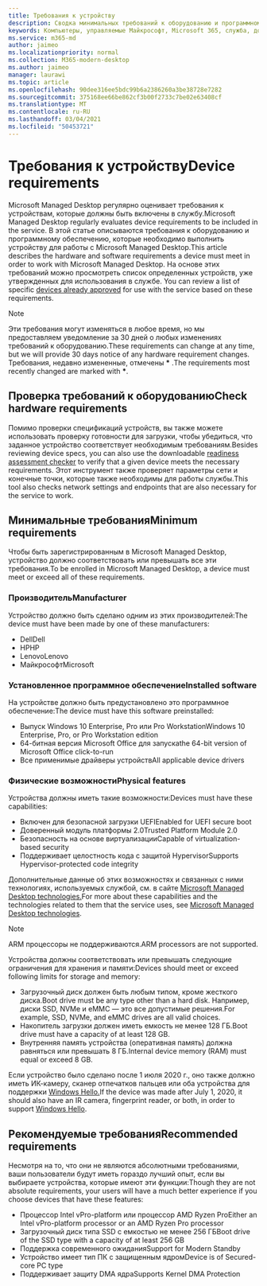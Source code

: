 ```yaml
---
title: Требования к устройству
description: Сводка минимальных требований к оборудованию и программному обеспечению для устройств для работы с microsoft Managed Desktop
keywords: Компьютеры, управляемые Майкрософт, Microsoft 365, служба, документация
ms.service: m365-md
author: jaimeo
ms.localizationpriority: normal
ms.collection: M365-modern-desktop
ms.author: jaimeo
manager: laurawi
ms.topic: article
ms.openlocfilehash: 90dee316ee5bdc99b6a2386260a3be38728e7282
ms.sourcegitcommit: 375168ee66be862cf3b00f2733c7be02e63408cf
ms.translationtype: MT
ms.contentlocale: ru-RU
ms.lasthandoff: 03/04/2021
ms.locfileid: "50453721"
---
```

# <a name="device-requirements"></a><span data-ttu-id="849b0-104">Требования к устройству</span><span class="sxs-lookup"><span data-stu-id="849b0-104">Device requirements</span></span>

<span data-ttu-id="849b0-105">Microsoft Managed Desktop регулярно оценивает требования к устройствам, которые должны быть включены в службу.</span><span class="sxs-lookup"><span data-stu-id="849b0-105">Microsoft Managed Desktop regularly evaluates device requirements to be included in the service.</span></span> <span data-ttu-id="849b0-106">В этой статье описываются требования к оборудованию и программному обеспечению, которые необходимо выполнить устройству для работы с Microsoft Managed Desktop.</span><span class="sxs-lookup"><span data-stu-id="849b0-106">This article describes the hardware and software requirements a device must meet in order to work with Microsoft Managed Desktop.</span></span> <span data-ttu-id="849b0-107">На основе этих требований можно просмотреть список определенных устройств, уже утвержденных для использования в службе. [](device-list.md)</span><span class="sxs-lookup"><span data-stu-id="849b0-107">You can review a list of specific [devices already approved](device-list.md) for use with the service based on these requirements.</span></span>

> [!NOTE]
> <span data-ttu-id="849b0-108">Эти требования могут изменяться в любое время, но мы предоставляем уведомление за 30 дней о любых изменениях требований к оборудованию.</span><span class="sxs-lookup"><span data-stu-id="849b0-108">These requirements can change at any time, but we will provide 30 days notice of any hardware requirement changes.</span></span> <span data-ttu-id="849b0-109">Требования, недавно измененные, отмечены **\*** .</span><span class="sxs-lookup"><span data-stu-id="849b0-109">The requirements most recently changed are marked with **\***.</span></span> 

## <a name="check-hardware-requirements"></a><span data-ttu-id="849b0-110">Проверка требований к оборудованию</span><span class="sxs-lookup"><span data-stu-id="849b0-110">Check hardware requirements</span></span>

<span data-ttu-id="849b0-111">Помимо проверки спецификаций устройств, вы также [](../get-ready/readiness-assessment-downloadable.md) можете использовать проверку готовности для загрузки, чтобы убедиться, что заданное устройство соответствует необходимым требованиям.</span><span class="sxs-lookup"><span data-stu-id="849b0-111">Besides reviewing device specs, you can also use the downloadable [readiness assessment checker](../get-ready/readiness-assessment-downloadable.md) to verify that a given device meets the necessary requirements.</span></span> <span data-ttu-id="849b0-112">Этот инструмент также проверяет параметры сети и конечные точки, которые также необходимы для работы службы.</span><span class="sxs-lookup"><span data-stu-id="849b0-112">This tool also checks network settings and endpoints that are also necessary for the service to work.</span></span>

## <a name="minimum-requirements"></a><span data-ttu-id="849b0-113">Минимальные требования</span><span class="sxs-lookup"><span data-stu-id="849b0-113">Minimum requirements</span></span>

<span data-ttu-id="849b0-114">Чтобы быть зарегистрированным в Microsoft Managed Desktop, устройство должно соответствовать или превышать все эти требования.</span><span class="sxs-lookup"><span data-stu-id="849b0-114">To be enrolled in Microsoft Managed Desktop, a device must meet or exceed all of these requirements.</span></span>

### <a name="manufacturer"></a><span data-ttu-id="849b0-115">Производитель</span><span class="sxs-lookup"><span data-stu-id="849b0-115">Manufacturer</span></span>

<span data-ttu-id="849b0-116">Устройство должно быть сделано одним из этих производителей:</span><span class="sxs-lookup"><span data-stu-id="849b0-116">The device must have been made by one of these manufacturers:</span></span>

- <span data-ttu-id="849b0-117">Dell</span><span class="sxs-lookup"><span data-stu-id="849b0-117">Dell</span></span>
- <span data-ttu-id="849b0-118">HP</span><span class="sxs-lookup"><span data-stu-id="849b0-118">HP</span></span>
- <span data-ttu-id="849b0-119">Lenovo</span><span class="sxs-lookup"><span data-stu-id="849b0-119">Lenovo</span></span>
- <span data-ttu-id="849b0-120">Майкрософт</span><span class="sxs-lookup"><span data-stu-id="849b0-120">Microsoft</span></span>


### <a name="installed-software"></a><span data-ttu-id="849b0-121">Установленное программное обеспечение</span><span class="sxs-lookup"><span data-stu-id="849b0-121">Installed software</span></span>

<span data-ttu-id="849b0-122">На устройстве должно быть предустановлено это программное обеспечение:</span><span class="sxs-lookup"><span data-stu-id="849b0-122">The device must have this software preinstalled:</span></span>

- <span data-ttu-id="849b0-123">Выпуск Windows 10 Enterprise, Pro или Pro Workstation</span><span class="sxs-lookup"><span data-stu-id="849b0-123">Windows 10 Enterprise, Pro, or Pro Workstation edition</span></span>
- <span data-ttu-id="849b0-124">64-битная версия Microsoft Office для запуска</span><span class="sxs-lookup"><span data-stu-id="849b0-124">the 64-bit version of Microsoft Office click-to-run</span></span> 
- <span data-ttu-id="849b0-125">Все применимые драйверы устройств</span><span class="sxs-lookup"><span data-stu-id="849b0-125">All applicable device drivers</span></span>


### <a name="physical-features"></a><span data-ttu-id="849b0-126">Физические возможности</span><span class="sxs-lookup"><span data-stu-id="849b0-126">Physical features</span></span>

<span data-ttu-id="849b0-127">Устройства должны иметь такие возможности:</span><span class="sxs-lookup"><span data-stu-id="849b0-127">Devices must have these capabilities:</span></span>

- <span data-ttu-id="849b0-128">Включен для безопасной загрузки UEFI</span><span class="sxs-lookup"><span data-stu-id="849b0-128">Enabled for UEFI secure boot</span></span> 
- <span data-ttu-id="849b0-129">Доверенный модуль платформы 2.0</span><span class="sxs-lookup"><span data-stu-id="849b0-129">Trusted Platform Module 2.0</span></span> 
- <span data-ttu-id="849b0-130">Безопасность на основе виртуализации</span><span class="sxs-lookup"><span data-stu-id="849b0-130">Capable of virtualization-based security</span></span> 
- <span data-ttu-id="849b0-131">Поддерживает целостность кода с защитой Hypervisor</span><span class="sxs-lookup"><span data-stu-id="849b0-131">Supports Hypervisor-protected code integrity</span></span> 

<span data-ttu-id="849b0-132">Дополнительные данные об этих возможностях и связанных с ними технологиях, используемых службой, см. в сайте [Microsoft Managed Desktop technologies.](../intro/technologies.md)</span><span class="sxs-lookup"><span data-stu-id="849b0-132">For more about these capabilities and the technologies related to them that the service uses, see [Microsoft Managed Desktop technologies](../intro/technologies.md).</span></span>

> [!NOTE]
> <span data-ttu-id="849b0-133">ARM процессоры не поддерживаются.</span><span class="sxs-lookup"><span data-stu-id="849b0-133">ARM processors are not supported.</span></span>

<span data-ttu-id="849b0-134">Устройства должны соответствовать или превышать следующие ограничения для хранения и памяти:</span><span class="sxs-lookup"><span data-stu-id="849b0-134">Devices should meet or exceed following limits for storage and memory:</span></span>

- <span data-ttu-id="849b0-135">Загрузочный диск должен быть любым типом, кроме жесткого диска.</span><span class="sxs-lookup"><span data-stu-id="849b0-135">Boot drive must be any type other than a hard disk.</span></span> <span data-ttu-id="849b0-136">Например, диски SSD, NVMe и eMMC — это все допустимые решения.</span><span class="sxs-lookup"><span data-stu-id="849b0-136">For example, SSD, NVMe, and eMMC drives are all valid choices.</span></span>
- <span data-ttu-id="849b0-137">Накопитель загрузки должен иметь емкость не менее 128 ГБ.</span><span class="sxs-lookup"><span data-stu-id="849b0-137">Boot drive must have a capacity of at least 128 GB.</span></span>
- <span data-ttu-id="849b0-138">Внутренняя память устройства (оперативная память) должна равняться или превышать 8 ГБ.</span><span class="sxs-lookup"><span data-stu-id="849b0-138">Internal device memory (RAM) must equal or exceed 8 GB.</span></span>

<span data-ttu-id="849b0-139">Если устройство было сделано после 1 июля 2020 г., оно также должно иметь ИК-камеру, сканер отпечатков пальцев или оба устройства для поддержки [Windows Hello.](https://docs.microsoft.com/windows-hardware/design/device-experiences/windows-hello-enhanced-sign-in-security)</span><span class="sxs-lookup"><span data-stu-id="849b0-139">If the device was made after July 1, 2020, it should also have an IR camera, fingerprint reader, or both, in order to support [Windows Hello](https://docs.microsoft.com/windows-hardware/design/device-experiences/windows-hello-enhanced-sign-in-security).</span></span>

## <a name="recommended-requirements"></a><span data-ttu-id="849b0-140">Рекомендуемые требования</span><span class="sxs-lookup"><span data-stu-id="849b0-140">Recommended requirements</span></span>

<span data-ttu-id="849b0-141">Несмотря на то, что они не являются абсолютными требованиями, ваши пользователи будут иметь гораздо лучший опыт, если вы выбираете устройства, которые имеют эти функции:</span><span class="sxs-lookup"><span data-stu-id="849b0-141">Though they are not absolute requirements, your users will have a much better experience if you choose devices that have these features:</span></span>

- <span data-ttu-id="849b0-142">Процессор Intel vPro-platform или процессор AMD Ryzen Pro</span><span class="sxs-lookup"><span data-stu-id="849b0-142">Either an Intel vPro-platform processor or an AMD Ryzen Pro processor</span></span>
- <span data-ttu-id="849b0-143">Загрузочный диск типа SSD с емкостью не менее 256 ГБ</span><span class="sxs-lookup"><span data-stu-id="849b0-143">Boot drive of the SSD type with a capacity of at least 256 GB</span></span>
- <span data-ttu-id="849b0-144">Поддержка современного ожидания</span><span class="sxs-lookup"><span data-stu-id="849b0-144">Support for Modern Standby</span></span>
- <span data-ttu-id="849b0-145">Устройство имеет тип ПК с защищенным ядром</span><span class="sxs-lookup"><span data-stu-id="849b0-145">Device is of Secured-core PC type</span></span>
- <span data-ttu-id="849b0-146">Поддерживает защиту DMA ядра</span><span class="sxs-lookup"><span data-stu-id="849b0-146">Supports Kernel DMA Protection</span></span>
